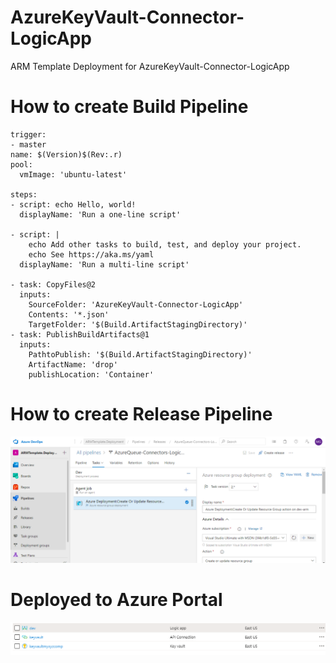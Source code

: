 # AzureKeyVault-Connector-LogicApp
ARM Template Deployment for AzureKeyVault-Connector-LogicApp


# How to create Build Pipeline

```
trigger:
- master
name: $(Version)$(Rev:.r)
pool:
  vmImage: 'ubuntu-latest'

steps:
- script: echo Hello, world!
  displayName: 'Run a one-line script'

- script: |
    echo Add other tasks to build, test, and deploy your project.
    echo See https://aka.ms/yaml
  displayName: 'Run a multi-line script'

- task: CopyFiles@2
  inputs:
    SourceFolder: 'AzureKeyVault-Connector-LogicApp'
    Contents: '*.json'
    TargetFolder: '$(Build.ArtifactStagingDirectory)'
- task: PublishBuildArtifacts@1
  inputs:
    PathtoPublish: '$(Build.ArtifactStagingDirectory)'
    ArtifactName: 'drop'
    publishLocation: 'Container'
```

# How to create Release Pipeline 

![Image1](images/Image1.png)



# Deployed to Azure Portal 
![Image2](images/Image2.png)
